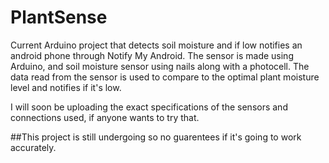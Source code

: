 PlantSense
==========

Current Arduino project that detects soil moisture and if low notifies an android phone through Notify My Android. The sensor is made using Arduino, and soil moisture sensor using nails along with a photocell. The data read from the sensor is used to compare to the optimal plant moisture level and notifies if it's low.  

I will soon be uploading the exact specifications of the sensors and connections used, if anyone wants to try that. 

##This project is still undergoing so no guarentees if it's going to work accurately. 
